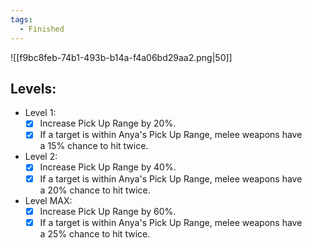 ```yaml
---
tags:
  - Finished
---
```

![[f9bc8feb-74b1-493b-b14a-f4a06bd29aa2.png|50]]
## Levels:
- Level 1:
	- [x] Increase Pick Up Range by 20%. 
	- [x] If a target is within Anya's Pick Up Range, melee weapons have a 15% chance to hit twice.
- Level 2:
	- [x] Increase Pick Up Range by 40%. 
	- [x] If a target is within Anya's Pick Up Range, melee weapons have a 20% chance to hit twice.
- Level MAX:
	- [x] Increase Pick Up Range by 60%. 
	- [x] If a target is within Anya's Pick Up Range, melee weapons have a 25% chance to hit twice.